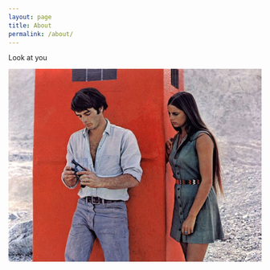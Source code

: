 ```yaml
---
layout: page
title: About
permalink: /about/
---
```


Look at you

![Всё что я хотел рассказать о войне во Вьетнаме](/assets/images/zabriskiepoint.jpg)
